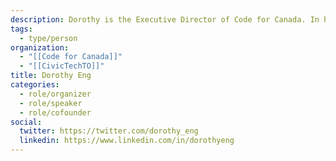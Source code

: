 ```yaml
---
description: Dorothy is the Executive Director of Code for Canada. In her role, Dorothy helps organizations and institutions use technology and design to solve problems. She is passionate about lending not only her voice, but her hands, to develop digital solutions that create meaningful change in our communities. Dorothy was also one of the original co-founders of Civic Tech Toronto.
tags:
  - type/person
organization:
  - "[[Code for Canada]]"
  - "[[CivicTechTO]]"
title: Dorothy Eng
categories:
  - role/organizer
  - role/speaker
  - role/cofounder
social:
  twitter: https://twitter.com/dorothy_eng
  linkedin: https://www.linkedin.com/in/dorothyeng
---
```


